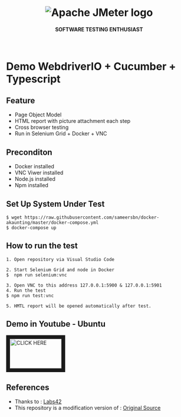 <h1 align="center"><img src="https://user-images.githubusercontent.com/26521948/72658109-63a1d400-39e7-11ea-9667-c652586b4508.png" alt="Apache JMeter logo" /></h1>
<h4 align="center">SOFTWARE TESTING ENTHUSIAST</h4>
<br>

# Demo WebdriverIO + Cucumber + Typescript

## Feature
- Page Object Model
- HTML report with picture attachment each step
- Cross browser testing
- Run in Selenium Grid + Docker + VNC

## Preconditon
- Docker installed
- VNC Viwer installed
- Node.js installed
- Npm installed

## Set Up System Under Test
```
$ wget https://raw.githubusercontent.com/sameersbn/docker-akaunting/master/docker-compose.yml
$ docker-compose up
```
## How to run the test
```
1. Open repository via Visual Studio Code

2. Start Selenium Grid and node in Docker
$  npm run selenium:vnc

3. Open VNC to this address 127.0.0.1:5900 & 127.0.0.1:5901
4. Run the test
$ npm run test:vnc

5. HMTL report will be opened automatically after test.

```


## Demo in Youtube - Ubuntu
   <a href="https://www.youtube.com/watch?v=PO3JFb0mRvY" target="_blank"><img src="https://user-images.githubusercontent.com/26521948/72658109-63a1d400-39e7-11ea-9667-c652586b4508.png" 
   alt="CLICK HERE" width="140" height="80" border="10" /></a>



## References
- Thanks to : [Labs42](https://medium.com/labs42/web-automation-for-every-project-44fba3a7093b)
- This repository is a modification version of : [Original Source](https://github.com/labs42io/web-automation)
